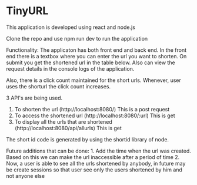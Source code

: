# TinyURL

This application is developed using react and node.js 

Clone the repo and use npm run dev to run the application 

Functionality: 
   The applicaton has both front end and back end. In the front end there is a textbox where you can enter the url you want to shorten. On submit you get the shortened url in the table below. Also can view the request details in the console logs of the application.
   
 Also, there is a click count maintained for the short urls. Whenever, user uses the shorturl the click count increases. 
 
 3 API's are being used. 
  1. To shorten the url (http://localhost:8080/) This is a post request
  2. To access the shortened url (http://localhost:8080/:url) This is get
  3. To display all the urls that are shortened (http://localhost:8080/api/allurls) This is get
  
 The short id code is generated by using the shortid library of node.
 
 Future additions that can be done: 
    1. Add the time when the url was created. Based on this we can make the url inaccessible after a period of time 
    2. Now, a user is able to see all the urls shortened by anybody, in future may be create sessions so that user see only the users shortened by him and not   anyone else

